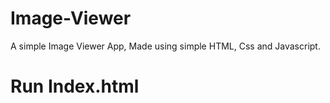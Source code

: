 # Image-Viewer

A simple Image Viewer App, Made using simple HTML, Css and Javascript.

# Run Index.html
